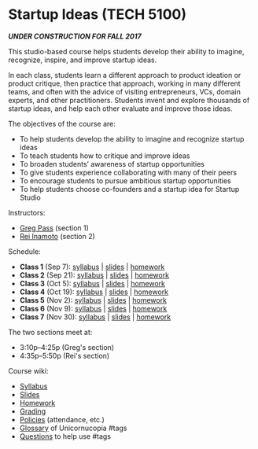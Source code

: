 # Startup Ideas (TECH 5100)

***UNDER CONSTRUCTION FOR FALL 2017***

This studio-based course helps students develop their ability to imagine, recognize, inspire, and improve startup ideas.

In each class, students learn a different approach to product ideation or product critique, then practice that approach, working in many different teams, and often with the advice of visiting entrepreneurs, VCs, domain experts, and other practitioners. Students invent and explore thousands of startup ideas, and help each other evaluate and improve those ideas.

The objectives of the course are:

* To help students develop the ability to imagine and recognize startup ideas
* To teach students how to critique and improve ideas
* To broaden students’ awareness of startup opportunities
* To give students experience collaborating with many of their peers
* To encourage students to pursue ambitious startup opportunities
* To help students choose co-founders and a startup idea for Startup Studio

Instructors: 

* [Greg Pass](https://tech.cornell.edu/people/greg-pass) (section 1)
* [Rei Inamoto](https://www.linkedin.com/in/reiinamoto) (section 2)

Schedule:

* **Class 1** (Sep 7): [syllabus](https://github.com/cornelltech/startup-ideas/wiki/Syllabus#class-1) | [slides](https://github.com/cornelltech/startup-ideas/wiki/Slides#class-1) | [homework](https://github.com/cornelltech/startup-ideas/wiki/Homework#class-1)
* **Class 2** (Sep 21): [syllabus](https://github.com/cornelltech/startup-ideas/wiki/Syllabus#class-2) | [slides](https://github.com/cornelltech/startup-ideas/wiki/Slides#class-2) | [homework](https://github.com/cornelltech/startup-ideas/wiki/Homework#class-2)
* **Class 3** (Oct 5): [syllabus](https://github.com/cornelltech/startup-ideas/wiki/Syllabus#class-3) | [slides](https://github.com/cornelltech/startup-ideas/wiki/Slides#class-3) | [homework](https://github.com/cornelltech/startup-ideas/wiki/Homework#class-3)
* **Class 4** (Oct 19): [syllabus](https://github.com/cornelltech/startup-ideas/wiki/Syllabus#class-4) | [slides](https://github.com/cornelltech/startup-ideas/wiki/Slides#class-4) | [homework](https://github.com/cornelltech/startup-ideas/wiki/Homework#class-4)
* **Class 5** (Nov 2): [syllabus](https://github.com/cornelltech/startup-ideas/wiki/Syllabus#class-5) | [slides](https://github.com/cornelltech/startup-ideas/wiki/Slides#class-5) | [homework](https://github.com/cornelltech/startup-ideas/wiki/Homework#class-5)
* **Class 6** (Nov 9): [syllabus](https://github.com/cornelltech/startup-ideas/wiki/Syllabus#class-6) | [slides](https://github.com/cornelltech/startup-ideas/wiki/Slides#class-6) | [homework](https://github.com/cornelltech/startup-ideas/wiki/Homework#class-6)
* **Class 7** (Nov 30): [syllabus](https://github.com/cornelltech/startup-ideas/wiki/Syllabus#class-7) | [slides](https://github.com/cornelltech/startup-ideas/wiki/Slides#class-7) | [homework](https://github.com/cornelltech/startup-ideas/wiki/Homework#class-7)

The two sections meet at:

* 3:10p–4:25p (Greg's section)
* 4:35p–5:50p (Rei's section)

Course wiki:

* [Syllabus](https://github.com/cornelltech/startup-ideas/wiki/Syllabus)
* [Slides](https://github.com/cornelltech/startup-ideas/wiki/Slides)
* [Homework](https://github.com/cornelltech/startup-ideas/wiki/Homework)
* [Grading](https://github.com/cornelltech/startup-ideas/wiki/Grading)
* [Policies](https://github.com/cornelltech/startup-ideas/wiki/Policies) (attendance, etc.)
* [Glossary](https://github.com/cornelltech/startup-ideas/wiki/Glossary) of Unicornucopia #tags
* [Questions](https://github.com/cornelltech/startup-ideas/wiki/Questions) to help use #tags
